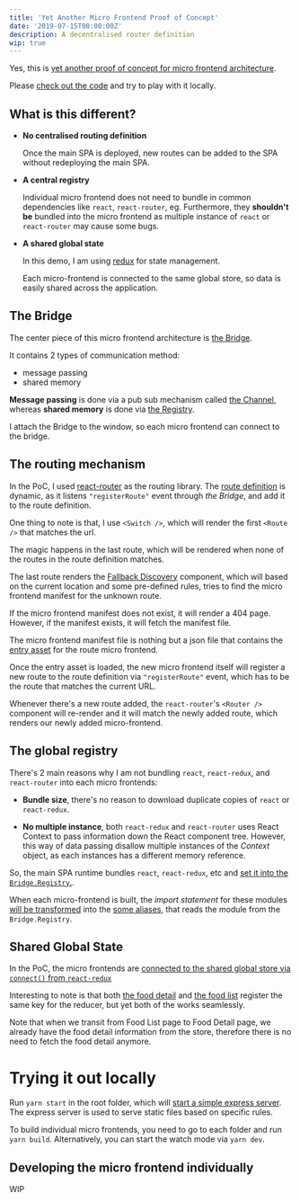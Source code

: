 ```yaml
---
title: 'Yet Another Micro Frontend Proof of Concept'
date: '2019-07-15T08:00:00Z'
description: A decentralised router definition
wip: true
---
```


Yes, this is [yet another proof of concept for micro frontend architecture](https://github.com/tanhauhau/micro-frontend).

Please [check out the code](https://github.com/tanhauhau/micro-frontend) and try to play with it locally.

## What is this different?

- **No centralised routing definition**
  
  Once the main SPA is deployed, new routes can be added to the SPA without redeploying the main SPA.

- **A central registry**
  
  Individual micro frontend does not need to bundle in common dependencies like `react`, `react-router`, eg. Furthermore, they **shouldn't be** bundled into the micro frontend as multiple instance of `react` or `react-router` may cause some bugs.

- **A shared global state**
  
  In this demo, I am using [redux](https://redux.js.org) for state management.

  Each micro-frontend is connected to the same global store, so data is easily shared across the application.

## The Bridge

The center piece of this micro frontend architecture is [the Bridge](https://github.com/tanhauhau/micro-frontend/blob/master/packages/base/src/Bridge/index.js).

It contains 2 types of communication method:
- message passing
- shared memory

**Message passing** is done via a pub sub mechanism called [the Channel](https://github.com/tanhauhau/micro-frontend/blob/master/packages/base/src/Bridge/Channel.js), whereas **shared memory** is done via [the Registry](https://github.com/tanhauhau/micro-frontend/blob/master/packages/base/src/Bridge/Registry.js).

I attach the Bridge to the window, so each micro frontend can connect to the bridge.

## The routing mechanism

In the PoC, I used [react-router](https://reacttraining.com/react-router/web) as the routing library. The [route definition](https://github.com/tanhauhau/micro-frontend/blob/master/packages/base/src/App/Routes.js#L17) is dynamic, as it listens `"registerRoute"` event through _the Bridge_, and add it to the route definition.

One thing to note is that, I use `<Switch />`, which will render the first `<Route />` that matches the url.

The magic happens in the last route, which will be rendered when none of the routes in the route definition matches.

The last route renders the [Fallback Discovery](https://github.com/tanhauhau/micro-frontend/blob/master/packages/base/src/App/FallbackDiscovery.js) component, which will based on the current location and some pre-defined rules, tries to find the micro frontend manifest for the unknown route. 

If the micro frontend manifest does not exist, it will render a 404 page. However, if the manifest exists, it will fetch the manifest file.

The micro frontend manifest file is nothing but a json file that contains the [entry asset](https://github.com/tanhauhau/micro-frontend/blob/master/packages/base/src/App/FallbackDiscovery.js#L31) for the route micro frontend.

Once the entry asset is loaded, the new micro frontend itself will register a new route to the route definition via `"registerRoute"` event, which has to be the route that matches the current URL.

Whenever there's a new route added, the `react-router`'s `<Router />` component will re-render and it will match the newly added route, which renders our newly added micro-frontend.

## The global registry

There's 2 main reasons why I am not bundling `react`, `react-redux`, and `react-router` into each micro frontends:

- **Bundle size**, there's no reason to download duplicate copies of `react` or `react-redux`.

- **No multiple instance**, both `react-redux` and `react-router` uses React Context to pass information down the React component tree. However, this way of data passing disallow multiple instances of the _Context_ object, as each instances has a different memory reference.

So, the main SPA runtime bundles `react`, `react-redux`, etc and [set it into the `Bridge.Registry`.](https://github.com/tanhauhau/micro-frontend/blob/master/packages/base/src/initRegistry.js#L9).

When each micro-frontend is built, the _import statement_ for these modules [will be transformed](https://github.com/tanhauhau/micro-frontend/blob/master/packages/food/webpack.config.js#L23) into the [some aliases](https://github.com/tanhauhau/micro-frontend/blob/master/packages/build/BridgeAliasPlugin/aliases/react.js), that reads the module from the `Bridge.Registry`.

## Shared Global State

In the PoC, the micro frontends are [connected to the shared global store via `connect()` from `react-redux`](https://github.com/tanhauhau/micro-frontend/blob/master/packages/food/src/FoodDetail.js#L36)

Interesting to note is that both [the food detail](https://github.com/tanhauhau/micro-frontend/blob/master/packages/food/src/FoodDetail.js#L13) and [the food list](https://github.com/tanhauhau/micro-frontend/blob/master/packages/foods/src/FoodList.js) register the same key for the reducer, but yet both of the works seamlessly.

Note that when we transit from Food List page to Food Detail page, we already have the food detail information from the store, therefore there is no need to fetch the food detail anymore.

# Trying it out locally

Run `yarn start` in the root folder, which will [start a simple express server](https://github.com/tanhauhau/micro-frontend/blob/master/scripts/start-dev-server.js). The express server is used to serve static files based on specific rules.

To build individual micro frontends, you need to go to each folder and run `yarn build`. Alternatively, you can start the watch mode via `yarn dev`.

## Developing the micro frontend individually

WIP
